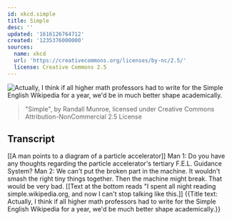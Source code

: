 ```yaml
---
id: xkcd.simple
title: Simple
desc: ''
updated: '1616126764712'
created: '1235376000000'
sources:
  name: xkcd
  url: 'https://creativecommons.org/licenses/by-nc/2.5/'
  license: Creative Commons 2.5
---
```

![Actually, I think if all higher math professors had to write for the Simple English Wikipedia for a year, we'd be in much better shape academically.](https://imgs.xkcd.com/comics/simple.png)
> "Simple", by Randall Munroe, licensed under Creative Commons Attribution-NonCommercial 2.5 License

## Transcript
[[A man points to a diagram of a particle accelerator]]
Man 1: Do you have any thoughts regarding the particle accelerator's tertiary F.E.L. Guidance System?
Man 2: We can't put the broken part in the machine.  It wouldn't smash the right tiny things together.  Then the machine might break.  That would be very bad.
[[Text at the bottom reads "I spent all night reading simple.wikipedia.org, and now I can't stop talking like this.]]
{{Title text: Actually, I think if all higher math professors had to write for the Simple English Wikipedia for a year, we'd be much better shape academically.}}
